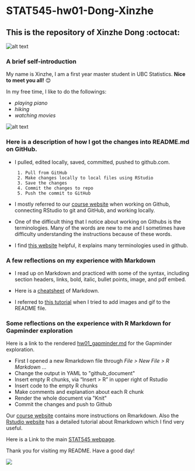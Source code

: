 # STAT545-hw01-Dong-Xinzhe
## This is the repository of Xinzhe Dong :octocat:


![alt text](https://user-images.githubusercontent.com/31666152/30516091-d9d1aff0-9ae9-11e7-935d-d739525cadb9.jpg "welcome image")


### A brief self-introduction
My name is Xinzhe, I am a first year master student in UBC Statistics. **Nice to meet you all!** :blush:

In my free time, I like to do the followings:
- *playing piano*
- *hiking*
- *watching movies* 

![alt text](https://user-images.githubusercontent.com/31666152/30516095-dd614a2c-9ae9-11e7-8b10-c8c1d3473a8e.jpg)

### Here is a description of how I got the changes into README.md on GitHub.
- I pulled, edited locally, saved, committed, pushed to github.com.

       1. Pull from GitHub
       2. Make changes locally to local files using RStudio
       3. Save the changes
       4. Commit the changes to repo
       5. Push the commit to GitHub

- I mostly referred to our [course website](http://stat545.com/cm003-notes_and_exercises.html) when working on Github, connecting RStudio to git and GitHub, and working locally.

- One of the difficult thing that I notice about working on Githubs is the terminologies. Many of the words are new to me and I sometimes have difficulty understanding the instructions because of these words. 

- I find [this website](https://help.github.com/articles/github-glossary/) helpful, it explains many terminologies used in github.

### A few reflections on my experience with Markdown
- I read up on Markdown and practiced with some of the syntax, including section headers, links, bold, italic, bullet points, image, and pdf embed.

- Here is a [cheatsheet](https://github.com/adam-p/markdown-here/wiki/Markdown-Cheatsheet) of Markdown.

- I referred to [this tutorial](http://solutionoptimist.com/2013/12/28/awesome-github-tricks/) when I tried to add images and gif to the README file.

### Some reflections on the experience with R Markdown for Gapminder exploration
Here is a link to the rendered [hw01_gapminder.md](https://github.com/hannahdxz/STAT545-hw01-Dong-Xinzhe/blob/master/hw01_gapminder.md) for the Gapminder exploration.
- First I opened a new Rmarkdown file through *File > New File > R Markdown …*
- Change the output in YAML to "github_document"
- Insert empty R chunks, via “Insert > R” in upper right of Rstudio
- Insert code to the empty R chunks
- Make comments and explanation about each R chunk
- Render the whole document via "Knit"
- Commit the changes and push to Github

Our [course website](http://stat545.com/block007_first-use-rmarkdown.html) contains more instructions on Rmarkdown. Also the [Rstudio website](http://rmarkdown.rstudio.com/lesson-1.html) has a detailed tutorial about Rmarkdown which I find very useful.

Here is a Link to the main [STAT545 webpage](http://stat545.com/).

Thank you for visiting my README. Have a good day!

![](https://user-images.githubusercontent.com/31666152/30516094-dbf6a92a-9ae9-11e7-9842-3f6111a26bac.gif)